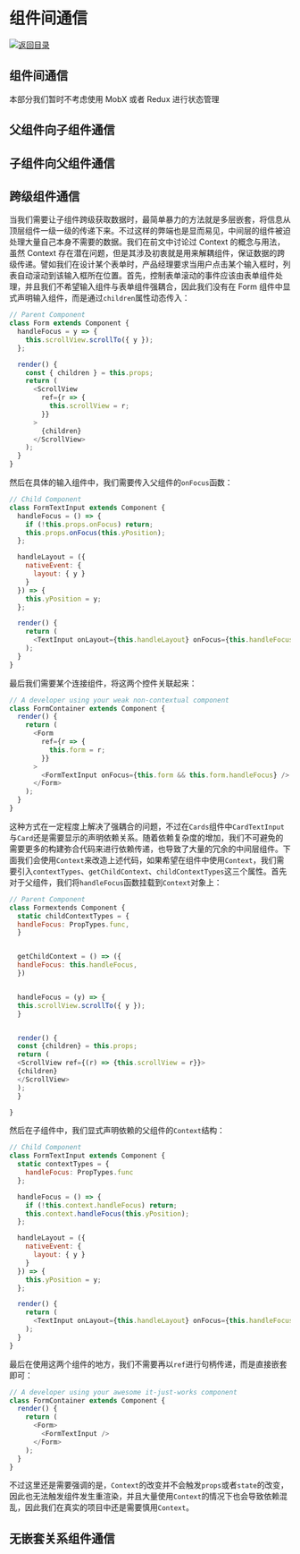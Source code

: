 # 组件间通信

[![&#x8FD4;&#x56DE;&#x76EE;&#x5F55;](https://i.postimg.cc/50XLzC7C/image.png)](https://github.com/wx-chevalier/Web-Series)

## 组件间通信

本部分我们暂时不考虑使用 MobX 或者 Redux 进行状态管理

## 父组件向子组件通信

## 子组件向父组件通信

## 跨级组件通信

当我们需要让子组件跨级获取数据时，最简单暴力的方法就是多层嵌套，将信息从顶层组件一级一级的传递下来。不过这样的弊端也是显而易见，中间层的组件被迫处理大量自己本身不需要的数据。我们在前文中讨论过 Context 的概念与用法，虽然 Context 存在潜在问题，但是其涉及初衷就是用来解耦组件，保证数据的跨级传递。譬如我们在设计某个表单时，产品经理要求当用户点击某个输入框时，列表自动滚动到该输入框所在位置。首先，控制表单滚动的事件应该由表单组件处理，并且我们不希望输入组件与表单组件强耦合，因此我们没有在 Form 组件中显式声明输入组件，而是通过`children`属性动态传入：

```javascript
// Parent Component
class Form extends Component {
  handleFocus = y => {
    this.scrollView.scrollTo({ y });
  };

  render() {
    const { children } = this.props;
    return (
      <ScrollView
        ref={r => {
          this.scrollView = r;
        }}
      >
        {children} 
      </ScrollView>
    );
  }
}
```

然后在具体的输入组件中，我们需要传入父组件的`onFocus`函数：

```javascript
// Child Component
class FormTextInput extends Component {
  handleFocus = () => {
    if (!this.props.onFocus) return;
    this.props.onFocus(this.yPosition);
  };

  handleLayout = ({
    nativeEvent: {
      layout: { y }
    }
  }) => {
    this.yPosition = y;
  };

  render() {
    return (
      <TextInput onLayout={this.handleLayout} onFocus={this.handleFocus} />
    );
  }
}
```

最后我们需要某个连接组件，将这两个控件关联起来：

```javascript
// A developer using your weak non-contextual component
class FormContainer extends Component {
  render() {
    return (
      <Form
        ref={r => {
          this.form = r;
        }}
      >
        <FormTextInput onFocus={this.form && this.form.handleFocus} />
      </Form>
    );
  }
}
```

这种方式在一定程度上解决了强耦合的问题，不过在`Cards`组件中`CardTextInput`与`Card`还是需要显示的声明依赖关系。随着依赖复杂度的增加，我们不可避免的需要更多的构建弥合代码来进行依赖传递，也导致了大量的冗余的中间层组件。下面我们会使用`Context`来改造上述代码，如果希望在组件中使用`Context`，我们需要引入`contextTypes`、`getChildContext`、`childContextTypes`这三个属性。首先对于父组件，我们将`handleFocus`函数挂载到`Context`对象上：

```javascript
// Parent Component
class Formextends Component {
  static childContextTypes = {
  handleFocus: PropTypes.func,
  }


  getChildContext = () => ({
  handleFocus: this.handleFocus,
  })


  handleFocus = (y) => {
  this.scrollView.scrollTo({ y });
  }


  render() {
  const {children} = this.props;
  return (
  <ScrollView ref={(r) => {this.scrollView = r}}>
  {children}
  </ScrollView>
  );
  }

}
```

然后在子组件中，我们显式声明依赖的父组件的`Context`结构：

```javascript
// Child Component
class FormTextInput extends Component {
  static contextTypes = {
    handleFocus: PropTypes.func
  };

  handleFocus = () => {
    if (!this.context.handleFocus) return;
    this.context.handleFocus(this.yPosition);
  };

  handleLayout = ({
    nativeEvent: {
      layout: { y }
    }
  }) => {
    this.yPosition = y;
  };

  render() {
    return (
      <TextInput onLayout={this.handleLayout} onFocus={this.handleFocus} />
    );
  }
}
```

最后在使用这两个组件的地方，我们不需要再以`ref`进行句柄传递，而是直接嵌套即可：

```javascript
// A developer using your awesome it-just-works component
class FormContainer extends Component {
  render() {
    return (
      <Form>
        <FormTextInput />
      </Form>
    );
  }
}
```

不过这里还是需要强调的是，`Context`的改变并不会触发`props`或者`state`的改变，因此也无法触发组件发生重渲染，并且大量使用`Context`的情况下也会导致依赖混乱，因此我们在真实的项目中还是需要慎用`Context`。

## 无嵌套关系组件通信

